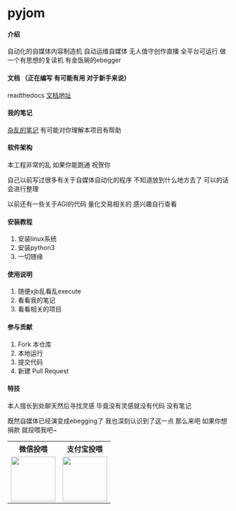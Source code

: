 # pyjom

#### 介绍

自动化的自媒体内容制造机 自动运维自媒体 无人值守创作直播 全平台可运行 做一个有思想的复读机 有金饭碗的ebegger

#### 文档 （正在编写 有可能有用 对于新手来说）

readthedocs [文档地址](https://pyjom.readthedocs.io/en/latest/)

#### 我的笔记

[杂乱的笔记](https://github.com/James4Ever0/notes) 有可能对你理解本项目有帮助

#### 软件架构

本工程非常的乱 如果你能跑通 祝贺你

自己以前写过很多有关于自媒体自动化的程序 不知道放到什么地方去了 可以的话会进行整理

以前还有一些关于AGI的代码 量化交易相关的 感兴趣自行查看

#### 安装教程

1.  安装linux系统
2.  安装python3
3.  一切随缘

#### 使用说明

1.  随便xjb乱看乱execute
2.  看看我的笔记
3.  看看相关的项目

#### 参与贡献

1.  Fork 本仓库
2.  本地运行
3.  提交代码
4.  新建 Pull Request


#### 特技

本人擅长到处聊天然后寻找灵感 毕竟没有灵感就没有代码 没有笔记

既然自媒体已经演变成ebegging了 我也深刻认识到了这一点 那么来吧 如果你想捐款 就投喂我吧~


<table border="0">
  <tr>
    <th>微信投喂</th>
    <th>支付宝投喂</th>
  </tr>
  <tr>
    <td>
<img width="100" height="100" src="https://api.qrserver.com/v1/create-qr-code/?size=300x300&data=wxp://f2f0V92qUQI0aBO5PXtWezujxMm-C1KFub6qCi1Obt3cn1KjZqDPqoWKn8ICCcwdt8zU"></td>
    <td><img  width="100" height="100" src="https://api.qrserver.com/v1/create-qr-code/?size=300x300&data=https://qr.alipay.com/tsx10243tdewwaxrvullge8">
</a></td>
  </tr>
</table>